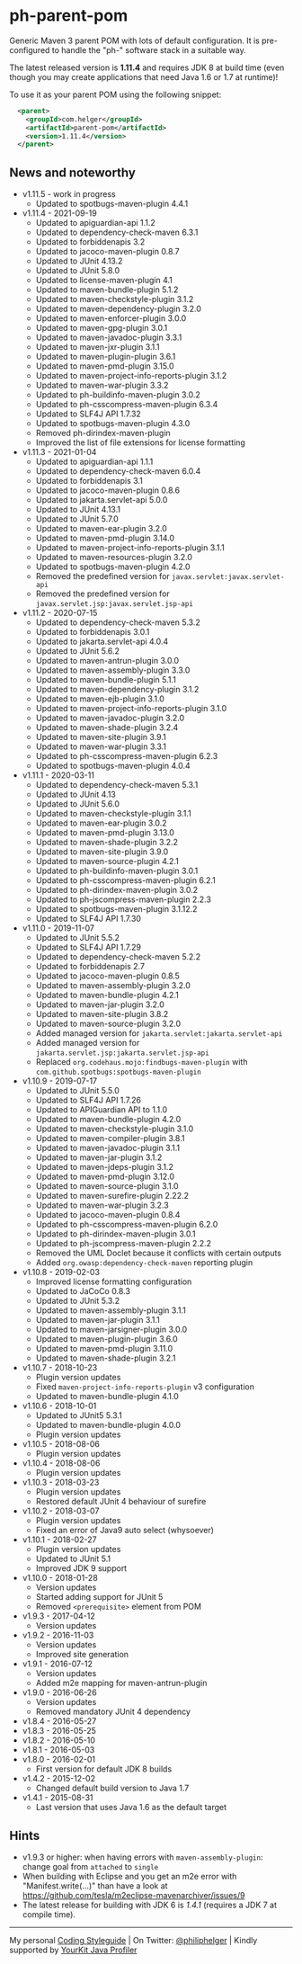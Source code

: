 # ph-parent-pom

Generic Maven 3 parent POM with lots of default configuration.
It is pre-configured to handle the "ph-" software stack in a suitable way.

The latest released version is **1.11.4** and requires JDK 8 at build time (even though you may create applications that need Java 1.6 or 1.7 at runtime)!

To use it as your parent POM using the following snippet:

```xml
  <parent>
    <groupId>com.helger</groupId>
    <artifactId>parent-pom</artifactId>
    <version>1.11.4</version>
  </parent>
```

## News and noteworthy

* v1.11.5 - work in progress
    * Updated to spotbugs-maven-plugin 4.4.1
* v1.11.4 - 2021-09-19
    * Updated to apiguardian-api 1.1.2
    * Updated to dependency-check-maven 6.3.1
    * Updated to forbiddenapis 3.2
    * Updated to jacoco-maven-plugin 0.8.7
    * Updated to JUnit 4.13.2
    * Updated to JUnit 5.8.0
    * Updated to license-maven-plugin 4.1
    * Updated to maven-bundle-plugin 5.1.2
    * Updated to maven-checkstyle-plugin 3.1.2
    * Updated to maven-dependency-plugin 3.2.0
    * Updated to maven-enforcer-plugin 3.0.0
    * Updated to maven-gpg-plugin 3.0.1
    * Updated to maven-javadoc-plugin 3.3.1
    * Updated to maven-jxr-plugin 3.1.1
    * Updated to maven-plugin-plugin 3.6.1
    * Updated to maven-pmd-plugin 3.15.0
    * Updated to maven-project-info-reports-plugin 3.1.2
    * Updated to maven-war-plugin 3.3.2
    * Updated to ph-buildinfo-maven-plugin 3.0.2
    * Updated to ph-csscompress-maven-plugin 6.3.4
    * Updated to SLF4J API 1.7.32
    * Updated to spotbugs-maven-plugin 4.3.0
    * Removed ph-dirindex-maven-plugin 
    * Improved the list of file extensions for license formatting
* v1.11.3 - 2021-01-04
    * Updated to apiguardian-api 1.1.1
    * Updated to dependency-check-maven 6.0.4
    * Updated to forbiddenapis 3.1
    * Updated to jacoco-maven-plugin 0.8.6
    * Updated to jakarta.servlet-api 5.0.0
    * Updated to JUnit 4.13.1
    * Updated to JUnit 5.7.0
    * Updated to maven-ear-plugin 3.2.0
    * Updated to maven-pmd-plugin 3.14.0
    * Updated to maven-project-info-reports-plugin 3.1.1
    * Updated to maven-resources-plugin 3.2.0
    * Updated to spotbugs-maven-plugin 4.2.0
    * Removed the predefined version for `javax.servlet:javax.servlet-api`
    * Removed the predefined version for `javax.servlet.jsp:javax.servlet.jsp-api`
* v1.11.2 - 2020-07-15
    * Updated to dependency-check-maven 5.3.2
    * Updated to forbiddenapis 3.0.1
    * Updated to jakarta.servlet-api 4.0.4
    * Updated to JUnit 5.6.2
    * Updated to maven-antrun-plugin 3.0.0
    * Updated to maven-assembly-plugin 3.3.0
    * Updated to maven-bundle-plugin 5.1.1
    * Updated to maven-dependency-plugin 3.1.2
    * Updated to maven-ejb-plugin 3.1.0
    * Updated to maven-project-info-reports-plugin 3.1.0
    * Updated to maven-javadoc-plugin 3.2.0
    * Updated to maven-shade-plugin 3.2.4
    * Updated to maven-site-plugin 3.9.1
    * Updated to maven-war-plugin 3.3.1
    * Updated to ph-csscompress-maven-plugin 6.2.3
    * Updated to spotbugs-maven-plugin 4.0.4
* v1.11.1 - 2020-03-11
    * Updated to dependency-check-maven 5.3.1
    * Updated to JUnit 4.13
    * Updated to JUnit 5.6.0
    * Updated to maven-checkstyle-plugin 3.1.1
    * Updated to maven-ear-plugin 3.0.2
    * Updated to maven-pmd-plugin 3.13.0
    * Updated to maven-shade-plugin 3.2.2
    * Updated to maven-site-plugin 3.9.0
    * Updated to maven-source-plugin 4.2.1
    * Updated to ph-buildinfo-maven-plugin 3.0.1
    * Updated to ph-csscompress-maven-plugin 6.2.1
    * Updated to ph-dirindex-maven-plugin 3.0.2
    * Updated to ph-jscompress-maven-plugin 2.2.3
    * Updated to spotbugs-maven-plugin 3.1.12.2
    * Updated to SLF4J API 1.7.30
* v1.11.0 - 2019-11-07
    * Updated to JUnit 5.5.2
    * Updated to SLF4J API 1.7.29
    * Updated to dependency-check-maven 5.2.2
    * Updated to forbiddenapis 2.7
    * Updated to jacoco-maven-plugin 0.8.5
    * Updated to maven-assembly-plugin 3.2.0
    * Updated to maven-bundle-plugin 4.2.1
    * Updated to maven-jar-plugin 3.2.0
    * Updated to maven-site-plugin 3.8.2
    * Updated to maven-source-plugin 3.2.0
    * Added managed version for `jakarta.servlet:jakarta.servlet-api`
    * Added managed version for `jakarta.servlet.jsp:jakarta.servlet.jsp-api`
    * Replaced `org.codehaus.mojo:findbugs-maven-plugin` with `com.github.spotbugs:spotbugs-maven-plugin`
* v1.10.9 - 2019-07-17
    * Updated to JUnit 5.5.0
    * Updated to SLF4J API 1.7.26
    * Updated to APIGuardian API to 1.1.0
    * Updated to maven-bundle-plugin 4.2.0
    * Updated to maven-checkstyle-plugin 3.1.0
    * Updated to maven-compiler-plugin 3.8.1
    * Updated to maven-javadoc-plugin 3.1.1
    * Updated to maven-jar-plugin 3.1.2
    * Updated to maven-jdeps-plugin 3.1.2
    * Updated to maven-pmd-plugin 3.12.0 
    * Updated to maven-source-plugin 3.1.0
    * Updated to maven-surefire-plugin 2.22.2
    * Updated to maven-war-plugin 3.2.3
    * Updated to jacoco-maven-plugin 0.8.4
    * Updated to ph-csscompress-maven-plugin 6.2.0
    * Updated to ph-dirindex-maven-plugin 3.0.1
    * Updated to ph-jscompress-maven-plugin 2.2.2
    * Removed the UML Doclet because it conflicts with certain outputs
    * Added `org.owasp:dependency-check-maven` reporting plugin
* v1.10.8 - 2019-02-03
    * Improved license formatting configuration
    * Updated to JaCoCo 0.8.3
    * Updated to JUnit 5.3.2
    * Updated to maven-assembly-plugin 3.1.1
    * Updated to maven-jar-plugin 3.1.1
    * Updated to maven-jarsigner-plugin 3.0.0
    * Updated to maven-plugin-plugin 3.6.0
    * Updated to maven-pmd-plugin 3.11.0
    * Updated to maven-shade-plugin 3.2.1
* v1.10.7 - 2018-10-23
    * Plugin version updates
    * Fixed `maven-project-info-reports-plugin` v3 configuration
    * Updated to maven-bundle-plugin 4.1.0
* v1.10.6 - 2018-10-01
    * Updated to JUnit5 5.3.1
    * Updated to maven-bundle-plugin 4.0.0
    * Plugin version updates
* v1.10.5 - 2018-08-06
    * Plugin version updates
* v1.10.4 - 2018-08-06
    * Plugin version updates
* v1.10.3 - 2018-03-23
    * Plugin version updates
    * Restored default JUnit 4 behaviour of surefire
* v1.10.2 - 2018-03-07
    * Plugin version updates
    * Fixed an error of Java9 auto select (whysoever)
* v1.10.1 - 2018-02-27
    * Plugin version updates
    * Updated to JUnit 5.1
    * Improved JDK 9 support
* v1.10.0 - 2018-01-28
    * Version updates
    * Started adding support for JUnit 5
    * Removed `<prerequisite>` element from POM
* v1.9.3 - 2017-04-12
    * Version updates
* v1.9.2 - 2016-11-03
    * Version updates
    * Improved site generation
* v1.9.1 - 2016-07-12
    * Version updates
    * Added m2e mapping for maven-antrun-plugin
* v1.9.0 - 2016-06-26
    * Version updates
    * Removed mandatory JUnit 4 dependency
* v1.8.4 - 2016-05-27
* v1.8.3 - 2016-05-25
* v1.8.2 - 2016-05-10
* v1.8.1 - 2016-05-03
* v1.8.0 - 2016-02-01
    * First version for default JDK 8 builds
* v1.4.2 - 2015-12-02
    * Changed default build version to Java 1.7
* v1.4.1 - 2015-08-31
    * Last version that uses Java 1.6 as the default target  

## Hints

* v1.9.3 or higher: when having errors with `maven-assembly-plugin`: change goal from `attached` to `single`
* When building with Eclipse and you get an m2e error with "Manifest.write(...)" than have a look at https://github.com/tesla/m2eclipse-mavenarchiver/issues/9
* The latest release for building with JDK 6 is *1.4.1* (requires a JDK 7 at compile time).

---

My personal [Coding Styleguide](https://github.com/phax/meta/blob/master/CodingStyleguide.md) |
On Twitter: <a href="https://twitter.com/philiphelger">@philiphelger</a> |
Kindly supported by [YourKit Java Profiler](https://www.yourkit.com)